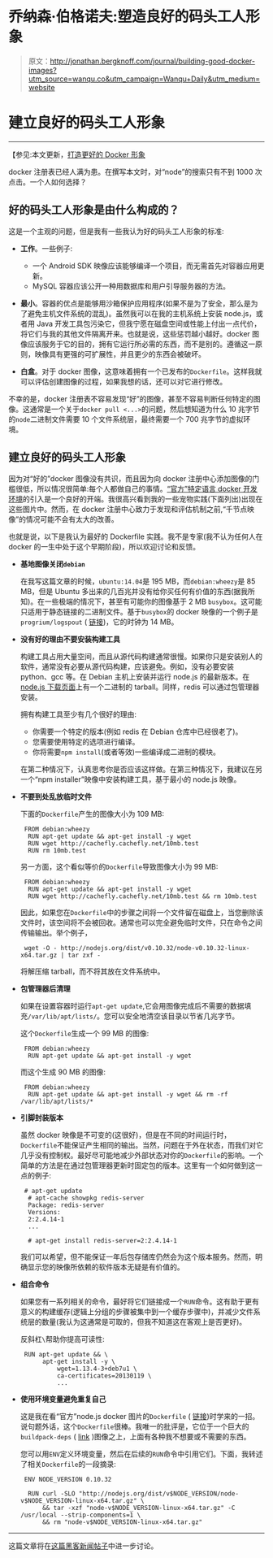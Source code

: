 # 乔纳森·伯格诺夫:塑造良好的码头工人形象

> 原文：<http://jonathan.bergknoff.com/journal/building-good-docker-images?utm_source=wanqu.co&utm_campaign=Wanqu+Daily&utm_medium=website>

# 建立良好的码头工人形象

* * *

【参见:本文更新，[打造更好的 Docker 形象](/journal/building-better-docker-images/)

docker 注册表已经人满为患。在撰写本文时，对“node”的搜索只有不到 1000 次点击。一个人如何选择？

## 好的码头工人形象是由什么构成的？

这是一个主观的问题，但是我有一些我认为好的码头工人形象的标准:

*   **工作**。一些例子:

    *   一个 Android SDK 映像应该能够编译一个项目，而无需首先对容器应用更新。
    *   MySQL 容器应该公开一种用数据库和用户引导服务器的方法。
*   **最小**。容器的优点是能够用沙箱保护应用程序(如果不是为了安全，那么是为了避免主机文件系统的混乱)。虽然我可以在我的主机系统上安装 node.js，或者用 Java 开发工具包污染它，但我宁愿在磁盘空间或性能上付出一点代价，将它们与我的其他文件隔离开来。也就是说，这些惩罚越小越好。docker 图像应该服务于它的目的，拥有它运行所必需的东西，而不是别的。遵循这一原则，映像具有更强的可扩展性，并且更少的东西会被破坏。

*   **白盒**。对于 docker 图像，这意味着拥有一个已发布的`Dockerfile`。这样我就可以评估创建图像的过程，如果我想的话，还可以对它进行修改。

不幸的是，docker 注册表不容易发现“好”的图像，甚至不容易判断任何特定的图像。这通常是一个关于`docker pull <...>`的问题，然后想知道为什么 10 兆字节的`node`二进制文件需要 10 个文件系统层，最终需要一个 700 兆字节的虚拟环境。

## 建立良好的码头工人形象

因为对“好的”docker 图像没有共识，而且因为向 docker 注册中心添加图像的门槛很低，所以情况很简单:每个人都做自己的事情。[“官方”特定语言 docker 开发环境](https://github.com/docker-library/official-images)的引入是一个良好的开端。我很高兴看到我的一些宠物实践(下面列出)出现在这些图片中。然而，在 docker 注册中心致力于发现和评估机制之前,“千节点映像”的情况可能不会有太大的改善。

也就是说，以下是我认为最好的 Dockerfile 实践。我不是专家(我不认为任何人在 docker 的一生中处于这个早期阶段)，所以欢迎讨论和反馈。

*   **基地图像关闭`debian`**

    在我写这篇文章的时候，`ubuntu:14.04`是 195 MB，而`debian:wheezy`是 85 MB，但是 Ubuntu 多出来的几百兆并没有给你买任何有价值的东西(据我所知)。在一些极端的情况下，甚至有可能你的图像基于 2 MB `busybox`。这可能只适用于静态链接的二进制文件。基于`busybox`的 docker 映像的一个例子是`progrium/logspout` ( [链接](https://github.com/progrium/logspout))，它的时钟为 14 MB。

*   **没有好的理由不要安装构建工具**

    构建工具占用大量空间，而且从源代码构建通常很慢。如果你只是安装别人的软件，通常没有必要从源代码构建，应该避免。例如，没有必要安装 python、gcc 等。在 Debian 主机上安装并运行 node.js 的最新版本。在 [node.js 下载页面](http://nodejs.org/download/)上有一个二进制的 tarball。同样，redis 可以通过包管理器安装。

    拥有构建工具至少有几个很好的理由:

    *   你需要一个特定的版本(例如 redis 在 Debian 仓库中已经很老了)。
    *   您需要使用特定的选项进行编译。
    *   你将需要`npm install`(或者等效)一些编译成二进制的模块。

    在第二种情况下，认真思考你是否应该这样做。在第三种情况下，我建议在另一个“npm installer”映像中安装构建工具，基于最小的 node.js 映像。

*   **不要到处乱放临时文件**

    下面的`Dockerfile`产生的图像大小为 109 MB:

    ```
     FROM debian:wheezy
      RUN apt-get update && apt-get install -y wget
      RUN wget http://cachefly.cachefly.net/10mb.test
      RUN rm 10mb.test 
    ```

    另一方面，这个看似等价的`Dockerfile`导致图像大小为 99 MB:

    ```
     FROM debian:wheezy
      RUN apt-get update && apt-get install -y wget
      RUN wget http://cachefly.cachefly.net/10mb.test && rm 10mb.test 
    ```

    因此，如果您在`Dockerfile`中的步骤之间将一个文件留在磁盘上，当您删除该文件时，该空间将不会被回收。通常也可以完全避免临时文件，只在命令之间传输输出。举个例子，

    ```
     wget -O - http://nodejs.org/dist/v0.10.32/node-v0.10.32-linux-x64.tar.gz | tar zxf - 
    ```

    将解压缩 tarball，而不将其放在文件系统中。

*   **包管理器后清理**

    如果在设置容器时运行`apt-get update`,它会用图像完成后不需要的数据填充`/var/lib/apt/lists/`。您可以安全地清空该目录以节省几兆字节。

    这个`Dockerfile`生成一个 99 MB 的图像:

    ```
     FROM debian:wheezy
      RUN apt-get update && apt-get install -y wget 
    ```

    而这个生成 90 MB 的图像:

    ```
     FROM debian:wheezy
      RUN apt-get update && apt-get install -y wget && rm -rf /var/lib/apt/lists/* 
    ```

*   **引脚封装版本**

    虽然 docker 映像是不可变的(这很好)，但是在不同的时间运行时，`Dockerfile`不能保证产生相同的输出。当然，问题在于外在状态，而我们对它几乎没有控制权。最好尽可能地减少外部状态对你的`Dockerfile`的影响。一个简单的方法是在通过包管理器更新时固定包的版本。这里有一个如何做到这一点的例子:

    ```
     # apt-get update
      # apt-cache showpkg redis-server
      Package: redis-server
      Versions:
      2:2.4.14-1
      ...

      # apt-get install redis-server=2:2.4.14-1 
    ```

    我们可以希望，但不能保证一年后包存储库仍然会为这个版本服务。然而，明确显示您的映像所依赖的软件版本无疑是有价值的。

*   **组合命令**

    如果您有一系列相关的命令，最好将它们链接成一个`RUN`命令。这有助于更有意义的构建缓存(逻辑上分组的步骤被集中到一个缓存步骤中)，并减少文件系统层的数量(我认为这通常是可取的，但我不知道这在客观上是否更好)。

    反斜杠`\`帮助你提高可读性:

    ```
     RUN apt-get update && \
          apt-get install -y \
              wget=1.13.4-3+deb7u1 \
              ca-certificates=20130119 \
              ... 
    ```

*   **使用环境变量避免重复自己**

    这是我在看“官方”node.js docker 图片的`Dockerfile` ( [链接](https://github.com/docker-library/node/blob/51b1dd1984e287189106884c453ca506737eed78/0.10/Dockerfile))时学来的一招。说句题外话，这个`Dockerfile`很棒。我唯一的批评是，它位于一个巨大的`buildpack-deps` ( [link](https://github.com/docker-library/buildpack-deps/blob/69f0b516b5515939bef6170f1e82362174143d13/wheezy/Dockerfile) )图像之上，上面有各种我不想要或不需要的东西。

    您可以用`ENV`定义环境变量，然后在后续的`RUN`命令中引用它们。下面，我转述了相关`Dockerfile`的一段摘录:

    ```
     ENV NODE_VERSION 0.10.32

      RUN curl -SLO "http://nodejs.org/dist/v$NODE_VERSION/node-v$NODE_VERSION-linux-x64.tar.gz" \
          && tar -xzf "node-v$NODE_VERSION-linux-x64.tar.gz" -C /usr/local --strip-components=1 \
          && rm "node-v$NODE_VERSION-linux-x64.tar.gz" 
    ```

* * *

这篇文章将在[这篇黑客新闻帖子](https://news.ycombinator.com/item?id=8483102)中进一步讨论。